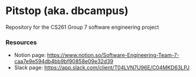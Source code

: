 # Pitstop (aka. dbcampus)
Repository for the CS261 Group 7 software engineering project

### Resources
* Notion page: https://www.notion.so/Software-Engineering-Team-7-caa7e9e594db4bb9bf90858e09e32d39
* Slack page: https://app.slack.com/client/T04LVN7U96E/C04MKD63LPJ
